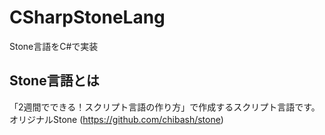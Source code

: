 # CSharpStoneLang
Stone言語をC#で実装

## Stone言語とは
「2週間でできる！スクリプト言語の作り方」で作成するスクリプト言語です。   
オリジナルStone (https://github.com/chibash/stone)
